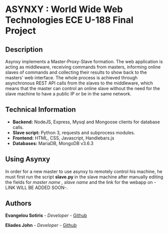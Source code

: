 # ASYNXY : World Wide Web Technologies ECE U-188 Final Project

## Description
Asynxy implements a Master-Proxy-Slave formation. The web application is acting as middleware, receiving commands from masters, informing online slaves of commands and collecting their results to show back to the masters' web interface. The whole process is achieved through asynchronous REST API calls from the slaves to the middleware, which means that the master can control an online slave without the need for the slave machine to have a public IP or be in the same network.

## Technical Information

- <b>Backend:</b> NodeJS, Express, Mysql and Mongoose clients for database calls.
- <b>Slave script:</b> Python 3, requests and subprocess modules.
- <b>Frontend:</b> HTML, CSS, Javascript, Handlebars.js
- <b>Databases:</b> MariaDB, MongoDB v3.6.3

## Using Asynxy

In order for a new master to use asynxy to remotely control his machine, he must first run the script <b> slave.py </b> in the slave machine after manually editing the fields for <i> master name , slave name </i> and the link for the webapp on -LINK WILL BE ADDED SOON-.
## Authors

**Evangelou Sotiris** - *Developer* - [Github](https://github.com/EvangelouSotiris)

**Eliades John** - *Developer* - [Github](https://github.com/johneliades)

